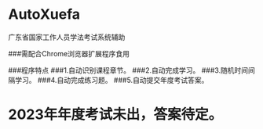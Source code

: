 # AutoXuefa
广东省国家工作人员学法考试系统辅助

###需配合Chrome浏览器扩展程序食用

###程序特点
###1.自动识别课程章节。
###2.自动完成学习。
###3.随机时间间隔学习。
###4.自动完成练习题。
###5.自动提交年度考试答案。


# 2023年年度考试未出，答案待定。

